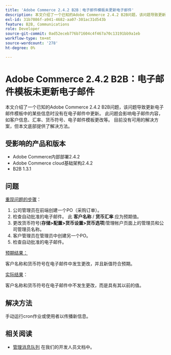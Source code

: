 ```yaml
---
title: 'Adobe Commerce 2.4.2 B2B：电子邮件模板未更新电子邮件'
description: 本文介绍了一个已知的Adobe Commerce 2.4.2 B2B问题，该问题导致更新电子邮件模板中的某些信息时没有在电子邮件中更新。 此问题会影响电子邮件内容，如客户信息、汇率、货币符号、电子邮件模板更改等。 目前没有可用的解决方案，但本文底部提供了解决方法。
exl-id: 31b7086f-a941-4682-aa07-301ac31d543b
feature: B2B, Communications
role: Developer
source-git-commit: 0ad52eceb776b71604c4f467a70c13191bb9a1eb
workflow-type: tm+mt
source-wordcount: '278'
ht-degree: 0%

---
```


# Adobe Commerce 2.4.2 B2B：电子邮件模板未更新电子邮件

本文介绍了一个已知的Adobe Commerce 2.4.2 B2B问题，该问题导致更新电子邮件模板中的某些信息时没有在电子邮件中更新。 此问题会影响电子邮件内容，如客户信息、汇率、货币符号、电子邮件模板更改等。 目前没有可用的解决方案，但本文底部提供了解决方法。

## 受影响的产品和版本

* Adobe Commerce内部部署2.4.2
* Adobe Commerce cloud基础架构2.4.2
* B2B 1.3.1

## 问题

<u>重现问题的步骤</u>：

1. 公司管理员在前端创建一个PO（采购订单）。
1. 检查自动批准的电子邮件。 此 **客户名称** / **货币汇率** 应为预期值。
1. 更改货币符号(**存储>配置>货币设置>货币选项**)管理帐户页面上的管理员和公司管理员名称。
1. 客户管理员在管理员中创建另一个PO。
1. 检查自动批准的电子邮件。

<u>预期结果：</u>

客户名称和货币符号在电子邮件中发生更改，并且新值符合预期。

<u>实际结果</u>：

客户名称和货币符号在电子邮件中不发生更改，而是具有其以前的值。

## 解决方法

手动运行cron作业或使用者以传播新信息。

## 相关阅读

* [管理消息队列](https://devdocs.magento.com/guides/v2.4/config-guide/mq/manage-message-queues.html) 在我们的开发人员文档中。
